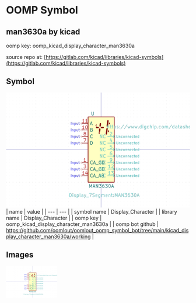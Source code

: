 # OOMP Symbol  
## man3630a  by kicad  
  
oomp key: oomp_kicad_display_character_man3630a  
  
source repo at: [https://gitlab.com/kicad/libraries/kicad-symbols](https://gitlab.com/kicad/libraries/kicad-symbols)  
## Symbol  
  
[![working.png](working_600.png)](working.png)  
| name | value | 
| --- | --- | 
| symbol name | Display_Character | 
| library name | Display_Character | 
| oomp key | oomp_kicad_display_character_man3630a | 
| oomp bot github | https://github.com/oomlout/oomlout_oomp_symbol_bot/tree/main/kicad_display_character_man3630a/working | 
## Images  
  
[![working.png](working_140.png)](working.png)  

